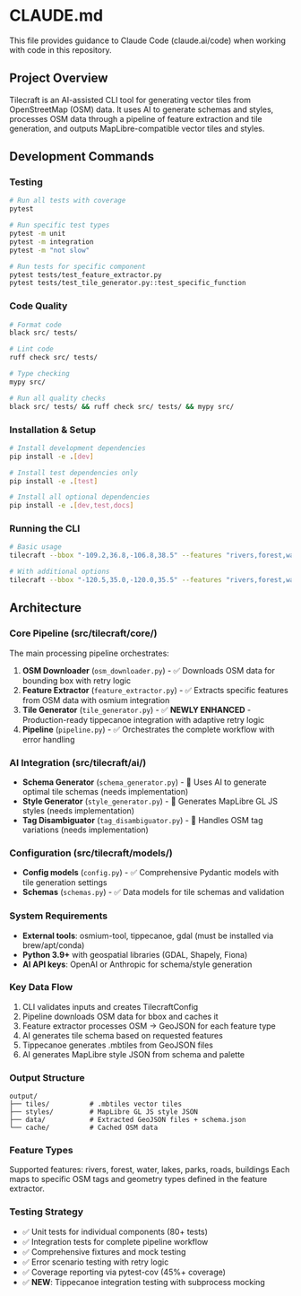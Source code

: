 # CLAUDE.md

This file provides guidance to Claude Code (claude.ai/code) when working with code in this repository.

## Project Overview

Tilecraft is an AI-assisted CLI tool for generating vector tiles from OpenStreetMap (OSM) data. It uses AI to generate schemas and styles, processes OSM data through a pipeline of feature extraction and tile generation, and outputs MapLibre-compatible vector tiles and styles.

## Development Commands

### Testing
```bash
# Run all tests with coverage
pytest

# Run specific test types  
pytest -m unit
pytest -m integration
pytest -m "not slow"

# Run tests for specific component
pytest tests/test_feature_extractor.py
pytest tests/test_tile_generator.py::test_specific_function
```

### Code Quality
```bash
# Format code
black src/ tests/

# Lint code
ruff check src/ tests/

# Type checking
mypy src/

# Run all quality checks
black src/ tests/ && ruff check src/ tests/ && mypy src/
```

### Installation & Setup
```bash
# Install development dependencies
pip install -e .[dev]

# Install test dependencies only
pip install -e .[test]

# Install all optional dependencies
pip install -e .[dev,test,docs]
```

### Running the CLI
```bash
# Basic usage
tilecraft --bbox "-109.2,36.8,-106.8,38.5" --features "rivers,forest,water" --palette "subalpine dusk"

# With additional options
tilecraft --bbox "-120.5,35.0,-120.0,35.5" --features "rivers,forest,water" --palette "pacific northwest" --name "big_sur" --max-zoom 16 --verbose
```

## Architecture

### Core Pipeline (src/tilecraft/core/)
The main processing pipeline orchestrates:
1. **OSM Downloader** (`osm_downloader.py`) - ✅ Downloads OSM data for bounding box with retry logic
2. **Feature Extractor** (`feature_extractor.py`) - ✅ Extracts specific features from OSM data with osmium integration
3. **Tile Generator** (`tile_generator.py`) - ✅ **NEWLY ENHANCED** - Production-ready tippecanoe integration with adaptive retry logic
4. **Pipeline** (`pipeline.py`) - ✅ Orchestrates the complete workflow with error handling

### AI Integration (src/tilecraft/ai/)
- **Schema Generator** (`schema_generator.py`) - 🔄 Uses AI to generate optimal tile schemas (needs implementation)
- **Style Generator** (`style_generator.py`) - 🔄 Generates MapLibre GL JS styles (needs implementation)  
- **Tag Disambiguator** (`tag_disambiguator.py`) - 🔄 Handles OSM tag variations (needs implementation)

### Configuration (src/tilecraft/models/)
- **Config models** (`config.py`) - ✅ Comprehensive Pydantic models with tile generation settings
- **Schemas** (`schemas.py`) - ✅ Data models for tile schemas and validation

### System Requirements
- **External tools**: osmium-tool, tippecanoe, gdal (must be installed via brew/apt/conda)
- **Python 3.9+** with geospatial libraries (GDAL, Shapely, Fiona)
- **AI API keys**: OpenAI or Anthropic for schema/style generation

### Key Data Flow
1. CLI validates inputs and creates TilecraftConfig
2. Pipeline downloads OSM data for bbox and caches it
3. Feature extractor processes OSM → GeoJSON for each feature type
4. AI generates tile schema based on requested features
5. Tippecanoe generates .mbtiles from GeoJSON files
6. AI generates MapLibre style JSON from schema and palette

### Output Structure
```
output/
├── tiles/          # .mbtiles vector tiles
├── styles/         # MapLibre GL JS style JSON
├── data/           # Extracted GeoJSON files + schema.json
└── cache/          # Cached OSM data
```

### Feature Types
Supported features: rivers, forest, water, lakes, parks, roads, buildings
Each maps to specific OSM tags and geometry types defined in the feature extractor.

### Testing Strategy
- ✅ Unit tests for individual components (80+ tests)
- ✅ Integration tests for complete pipeline workflow  
- ✅ Comprehensive fixtures and mock testing
- ✅ Error scenario testing with retry logic
- ✅ Coverage reporting via pytest-cov (45%+ coverage)
- ✅ **NEW**: Tippecanoe integration testing with subprocess mocking
